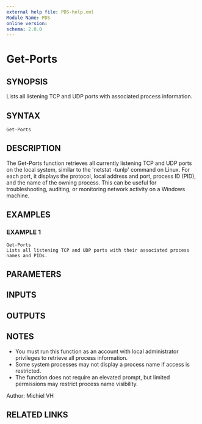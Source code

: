 ```yaml
---
external help file: PDS-help.xml
Module Name: PDS
online version:
schema: 2.0.0
---
```


# Get-Ports

## SYNOPSIS
Lists all listening TCP and UDP ports with associated process information.

## SYNTAX

```
Get-Ports
```

## DESCRIPTION
The Get-Ports function retrieves all currently listening TCP and UDP ports on the local system, similar to the 'netstat -tunlp' command on Linux. 
For each port, it displays the protocol, local address and port, process ID (PID), and the name of the owning process. 
This can be useful for troubleshooting, auditing, or monitoring network activity on a Windows machine.

## EXAMPLES

### EXAMPLE 1
```
Get-Ports
Lists all listening TCP and UDP ports with their associated process names and PIDs.
```

## PARAMETERS

## INPUTS

## OUTPUTS

## NOTES
- You must run this function as an account with local administrator privileges to retrieve all process information.
- Some system processes may not display a process name if access is restricted.
- The function does not require an elevated prompt, but limited permissions may restrict process name visibility.

Author: Michiel VH

## RELATED LINKS

